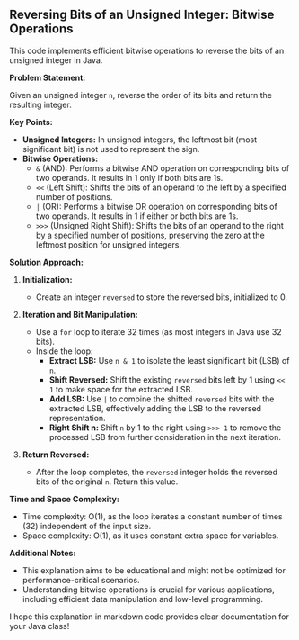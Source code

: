## Reversing Bits of an Unsigned Integer: Bitwise Operations

This code implements efficient bitwise operations to reverse the bits of an unsigned integer in Java.

**Problem Statement:**

Given an unsigned integer `n`, reverse the order of its bits and return the resulting integer.

**Key Points:**

- **Unsigned Integers:** In unsigned integers, the leftmost bit (most significant bit) is not used to represent the sign.
- **Bitwise Operations:**
    - `&` (AND): Performs a bitwise AND operation on corresponding bits of two operands. It results in 1 only if both bits are 1s.
    - `<<` (Left Shift): Shifts the bits of an operand to the left by a specified number of positions.
    - `|` (OR): Performs a bitwise OR operation on corresponding bits of two operands. It results in 1 if either or both bits are 1s.
    - `>>>` (Unsigned Right Shift): Shifts the bits of an operand to the right by a specified number of positions, preserving the zero at the leftmost position for unsigned integers.

**Solution Approach:**

1. **Initialization:**
   - Create an integer `reversed` to store the reversed bits, initialized to 0.

2. **Iteration and Bit Manipulation:**
   - Use a `for` loop to iterate 32 times (as most integers in Java use 32 bits).
   - Inside the loop:
     - **Extract LSB:** Use `n & 1` to isolate the least significant bit (LSB) of `n`.
     - **Shift Reversed:** Shift the existing `reversed` bits left by 1 using `<< 1` to make space for the extracted LSB.
     - **Add LSB:** Use `|` to combine the shifted `reversed` bits with the extracted LSB, effectively adding the LSB to the reversed representation.
     - **Right Shift n:** Shift `n` by 1 to the right using `>>> 1` to remove the processed LSB from further consideration in the next iteration.

3. **Return Reversed:**
   - After the loop completes, the `reversed` integer holds the reversed bits of the original `n`. Return this value.

**Time and Space Complexity:**

- Time complexity: O(1), as the loop iterates a constant number of times (32) independent of the input size.
- Space complexity: O(1), as it uses constant extra space for variables.

**Additional Notes:**

- This explanation aims to be educational and might not be optimized for performance-critical scenarios.
- Understanding bitwise operations is crucial for various applications, including efficient data manipulation and low-level programming.

I hope this explanation in markdown code provides clear documentation for your Java class!
